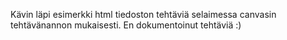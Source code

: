 Kävin läpi esimerkki html tiedoston tehtäviä selaimessa canvasin tehtävänannon mukaisesti. En dokumentoinut tehtäviä :)
